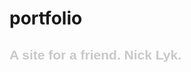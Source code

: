 # portfolio

<style>
  h2{
    font-family: cursive, sans-serif;
    color: rgb(200,200,200);
  }

</style>


<h2>
  A site for a friend. Nick Lyk.
</h2>
